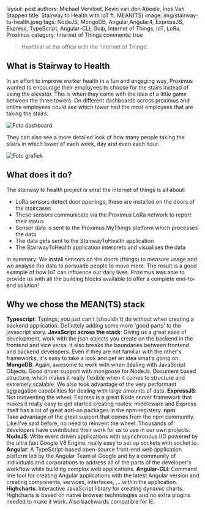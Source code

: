 
layout: post
authors: Michael Vervloet, Kevin van den Abeele, Ines Van Stappen
title: Stairway to Health with IoT ft. MEAN(TS)
image: img/stairway-to-health.jpeg
tags: NodeJS, MongoDB, Angular,Angular4, ExpressJS, Express, TypeScript, Angular-CLI, Gulp, Internet of Things, IoT, LoRa, Proximus
category: Internet of Things
comments: true

> Healthier at the office with the 'Internet of Things'.

## What is Stairway to Health
In an effort to improve worker health in a fun and engaging way, Proximus wanted to encourage their employees to choose for the stairs instead of using the elevator. 
This is when they came with the idea of a little game between the three towers. 
On different dashboards across proximus and online employees could see which tower had the most employees that are taking the stairs. 

![Foto dashboard]()

They can also see a more detailed look of how many people taking the stairs in which tower of each week, day and even each hour.

![Foto grafiek]()

## What does it do?
The stairway to health project is what the internet of things is all about:
 - LoRa sensors detect door openings, these are installed on the doors of the staircases 
 - These sensors communicate via the Proximus LoRa network to report their status
 - Sensor data is sent to the Proximus MyThings platform which processes the data
 - The data gets sent to the StairwayToHealth application
 - The StairwayToHealth application interprets and visualises the data
 
 In summary: 
 We install sensors on the doors (things) to measure usage and we analyse the data to persuade people to move more. 
 The result is a good example of how IoT can influence our daily lives. 
 Proximus  was able to provide us with all the building blocks available to offer a complete end-to-end solution!

## Why we chose the MEAN(TS) stack
**Typescript**: 
Typings, you just can't (shouldn't) do without when creating a backend application. 
Definitely adding some more 'good parts' to the javascript story.
**JavaScript across the stack**: 
Giving us  a great ease of development, work with the json objects you create on the backend in the frontend and vice versa. 
It also breaks the boundaries between frontend and backend developers. Even if they are not familiar with the other's frameworks, it's easy to take a look and get an idea what's going on.
**MongoDB**: 
Again, awesome to work with when dealing with JavaScript Objects. 
Good driver support with mongoose for NodeJs. Document based structure, which makes it really flexible when it comes to structure and extremely scalable. 
We also took advantage of the very performant aggregation capabilities for dealing with large amounts of data.
**ExpressJS**: 
Not reinventing the wheel, Express is a great Node server framework that makes it really easy to get started creating routes, middleware and Express itself has a lot of great add-on packages in the npm registery.
**npm**:  
Take advantage of the great support that comes from the npm community.  
Like I've said before, no need to reinvent the wheel. 
Thousands of developers have contributed their work for us to use in our own projects.
**NodeJS**: 
Write event driven applications with asynchronous I/O powered by the ultra fast Google V8 Engine, really easy to set up sockets with socket.io.
**Angular**: 
A TypeScript-based open-source front-end web application platform led by the Angular Team at Google and by a community of individuals and corporations to address all of the parts of the developer's workflow while building complex web applications. 
**Angular-CLI**: 
Command line tool for creating Angular applications with the latest Angular version and creating components, services, interfaces, ... within the application.
**Highcharts**: 
Interactive JavaScript library for creating dynamic charts. 
Highcharts is based on native browser technologies and no extra plugins needed to make it work. 
Also backwards compatible for IE.


 

